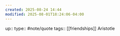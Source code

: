 ```yaml
---
created: 2025-08-24 14:44
modified: 2025-08-01T18:24:06-04:00
---
```

up::
type:: #note/quote
tags:: [[friendships]]
Aristotle